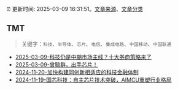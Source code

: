 :alarm_clock: 更新时间: 2025-03-09 16:31:51。[文章来源](/README.md)、[文章分类](/TAGS.md)

## TMT


> 关键字：`科技`、`半导体`、`芯片`、`电信`、`集成电路`、`中国移动`、`中国联通`



- [2025-03-09-科技仍是中期市场主线？十大券商策略来了](https://www.cls.cn/detail/1965924) 
- [2025-03-09-曾毓群，出手芯片！](https://www.cls.cn/detail/1965845) 
- [2024-11-20-加快构建同创新相适应的科技金融体制](https://xueqiu.com/9193403816/313561745) 
- [2024-11-19-国芯科技：自主芯片技术突破，AIMCU重塑行业格局](https://xueqiu.com/8151841495/313402043) 
